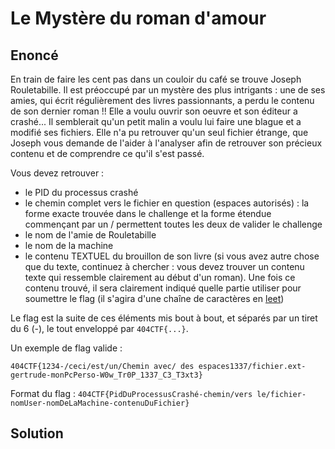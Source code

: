 # Le Mystère du roman d'amour

## Enoncé

En train de faire les cent pas dans un couloir du café se trouve Joseph Rouletabille. Il est préoccupé par un mystère des plus intrigants : une de ses amies, qui écrit régulièrement des livres passionnants, a perdu le contenu de son dernier roman !! Elle a voulu ouvrir son oeuvre et son éditeur a crashé... Il semblerait qu'un petit malin a voulu lui faire une blague et a modifié ses fichiers. Elle n'a pu retrouver qu'un seul fichier étrange, que Joseph vous demande de l'aider à l'analyser afin de retrouver son précieux contenu et de comprendre ce qu'il s'est passé.

Vous devez retrouver :

- le PID du processus crashé
- le chemin complet vers le fichier en question (espaces autorisés) : la forme exacte trouvée dans le challenge et la forme étendue commençant par un / permettent toutes les deux de valider le challenge
- le nom de l'amie de Rouletabille
- le nom de la machine
- le contenu TEXTUEL du brouillon de son livre (si vous avez autre chose que du texte, continuez à chercher : vous devez trouver un contenu texte qui ressemble clairement au début d'un roman). Une fois ce contenu trouvé, il sera clairement indiqué quelle partie utiliser pour soumettre le flag (il s'agira d'une chaîne de caractères en [leet](https://fr.wikipedia.org/wiki/Leet_speak))

Le flag est la suite de ces éléments mis bout à bout, et séparés par un tiret du 6 (-), le tout enveloppé par `404CTF{...}`.

Un exemple de flag valide :

`404CTF{1234-/ceci/est/un/Chemin avec/ des espaces1337/fichier.ext-gertrude-monPcPerso-W0w_Tr0P_1337_C3_T3xt3}`

Format du flag : `404CTF{PidDuProcessusCrashé-chemin/vers le/fichier-nomUser-nomDeLaMachine-contenuDuFichier}`

## Solution

